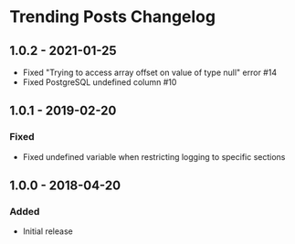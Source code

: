 # Trending Posts Changelog
## 1.0.2 - 2021-01-25
- Fixed "Trying to access array offset on value of type null" error #14
- Fixed PostgreSQL undefined column #10
## 1.0.1 - 2019-02-20
### Fixed
- Fixed undefined variable when restricting logging to specific sections
## 1.0.0 - 2018-04-20
### Added
- Initial release
